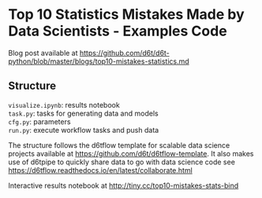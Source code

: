# Top 10 Statistics Mistakes Made by Data Scientists - Examples Code

Blog post available at https://github.com/d6t/d6t-python/blob/master/blogs/top10-mistakes-statistics.md

## Structure

`visualize.ipynb`: results notebook  
`task.py`: tasks for generating data and models  
`cfg.py`: parameters  
`run.py`: execute workflow tasks and push data  

The structure follows the d6tflow template for scalable data science projects available at https://github.com/d6t/d6tflow-template. It also makes use of d6tpipe to quickly share data to go with data science code see https://d6tflow.readthedocs.io/en/latest/collaborate.html

Interactive results notebook at http://tiny.cc/top10-mistakes-stats-bind